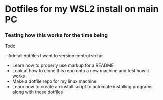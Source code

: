 # Dotfiles for my WSL2 install on main PC

### Testing how this works for the time being

Todo

~~- Add all dotfiles I want to version control so far~~
- Learn how to properly use markup for a README
- Look at how to clone this repo onto a new machine and test how it works
- Make a dotfile repo for my linux machine
- Learn how to create an install script to automate installing programs along with these dotfiles

